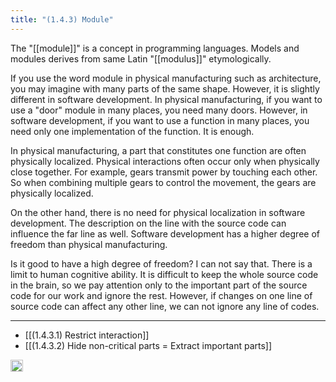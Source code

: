 ```yaml
---
title: "(1.4.3) Module"
---
```


The "[[module]]" is a concept in programming languages. Models and modules derives from same Latin "[[modulus]]" etymologically.

If you use the word module in physical manufacturing such as architecture, you may imagine with many parts of the same shape. However, it is slightly different in software development. In physical manufacturing, if you want to use a "door" module in many places, you need many doors. However, in software development, if you want to use a function in many places, you need only one implementation of the function. It is enough.

In physical manufacturing, a part that constitutes one function are often physically localized. Physical interactions often occur only when physically close together. For example, gears transmit power by touching each other. So when combining multiple gears to control the movement, the gears are physically localized.

On the other hand, there is no need for physical localization in software development. The description on the line with the source code can influence the far line as well. Software development has a higher degree of freedom than physical manufacturing.

Is it good to have a high degree of freedom? I can not say that. There is a limit to human cognitive ability. It is difficult to keep the whole source code in the brain, so we pay attention only to the important part of the source code for our work and ignore the rest. However, if changes on one line of source code can affect any other line, we can not ignore any line of codes.

---

- [[(1.4.3.1) Restrict interaction]]
- [[(1.4.3.2) Hide non-critical parts = Extract important parts]]

<img src='https://scrapbox.io/api/pages/nishio-en/en/icon' alt='en.icon' height="19.5"/>